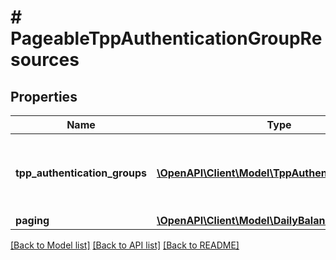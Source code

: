 # # PageableTppAuthenticationGroupResources

## Properties

Name | Type | Description | Notes
------------ | ------------- | ------------- | -------------
**tpp_authentication_groups** | [**\OpenAPI\Client\Model\TppAuthenticationGroup[]**](TppAuthenticationGroup.md) | List of received TPP authentication groups&lt;br/&gt; &lt;strong&gt;Type:&lt;/strong&gt; TppAuthenticationGroup |
**paging** | [**\OpenAPI\Client\Model\DailyBalanceListPaging**](DailyBalanceListPaging.md) |  |

[[Back to Model list]](../../README.md#models) [[Back to API list]](../../README.md#endpoints) [[Back to README]](../../README.md)
